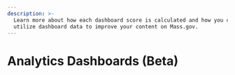 ```yaml
---
description: >-
  Learn more about how each dashboard score is calculated and how you can
  utilize dashboard data to improve your content on Mass.gov.
---
```


# Analytics Dashboards \(Beta\)



